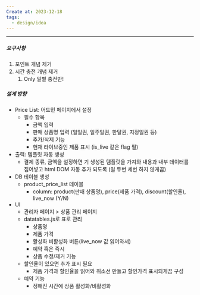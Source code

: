 ```yaml
---
Create at: 2023-12-18
tags:
  - design/idea
---
```

---

##### 요구사항
1. 포인트 개념 제거
2. 시간 충전 개념 제거
	1. Only 일별 충전만!

##### 설계 방향
- Price List: 어드민 페이지에서 설정
	- 필수 항목
		- 금액 입력
		- 판매 상품명 입력 (일일권, 일주일권, 한달권, 지정일권 등)
		- 추가/삭제 기능
		- 현재 라이브중인 제품 표시 (is_live 같은 flag 필)
- 출력: 템플릿 자동 생성
	- 결제 종류, 금액을 설정하면 기 생성된 템플릿을 가져와 내용과 내부 데이터를 집어넣고 
	  html DOM 자동 추가 되도록 (일 두번 세번 하지 않게끔)
- DB 테이블 생성
	- product_price_list 테이블
		- column: product(판매 상품명), price(제품 가격), discount(할인율), live_now (Y/N)
- UI
	- 관리자 페이지 > 상품 관리 페이지
	- datatables.js로 표로 관리
		- 상품명
		- 제품 가격
		- 활성화 비활성화 버튼(live_now 값 읽어와서)
		- 예약 혹은 즉시
		- 상품 수정/제거 기능
	- 할인율이 있으면 추가 표시 필요
		- 제품 가격과 할인율을 읽어와 취소선 만들고 할인가격 표시되게끔 구성
	- 예약 기능
		- 정해진 시간에 상품 활성화/비활성화
